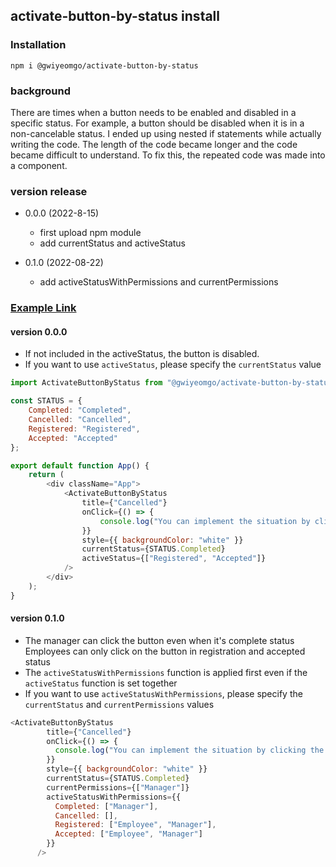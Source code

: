 ## activate-button-by-status install

### Installation

`npm i @gwiyeomgo/activate-button-by-status`

### background

There are times when a button needs to be enabled and disabled in a specific status.
For example, a button should be disabled when it is in a non-cancelable status.
I ended up using nested if statements while actually writing the code.
The length of the code became longer and the code became difficult to understand.
To fix this, the repeated code was made into a component.

### version release

* 0.0.0 (2022-8-15)
   - first upload npm module
   - add currentStatus and activeStatus
    
* 0.1.0 (2022-08-22)
   - add activeStatusWithPermissions and currentPermissions 

### [Example Link](https://github.com/gwiyeomgo/activate-button-by-status/examples)

#### version 0.0.0
* If not included in the activeStatus, the button is disabled.
* If you want to use `activeStatus`, please specify the `currentStatus` value
```javascript
import ActivateButtonByStatus from "@gwiyeomgo/activate-button-by-status";

const STATUS = {
    Completed: "Completed",
    Cancelled: "Cancelled",
    Registered: "Registered",
    Accepted: "Accepted"
};

export default function App() {
    return (
        <div className="App">
            <ActivateButtonByStatus
                title={"Cancelled"}
                onClick={() => {
                    console.log("You can implement the situation by clicking the button");
                }}
                style={{ backgroundColor: "white" }}
                currentStatus={STATUS.Completed}
                activeStatus={["Registered", "Accepted"]}
            />
        </div>
    );
}
```

#### version 0.1.0

* The manager can click the button even when it's complete status
  Employees can only click on the button in registration and accepted status
* The `activeStatusWithPermissions` function is applied first even if the `activeStatus` function is set together
* If you want to use `activeStatusWithPermissions`, please specify the `currentStatus` and `currentPermissions` values

```javascript
<ActivateButtonByStatus
        title={"Cancelled"}
        onClick={() => {
          console.log("You can implement the situation by clicking the button");
        }}
        style={{ backgroundColor: "white" }}
        currentStatus={STATUS.Completed}
        currentPermissions={["Manager"]}
        activeStatusWithPermissions={{
          Completed: ["Manager"],
          Cancelled: [],
          Registered: ["Employee", "Manager"],
          Accepted: ["Employee", "Manager"]
        }}
      />
```

